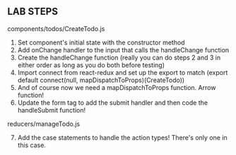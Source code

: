 ## LAB STEPS
components/todos/CreateTodo.js 

1. Set component's initial state with the constructor method
2. Add onChange handler to the input that calls the handleChange function
3. Create the handleChange function (really you can do steps 2 and 3 in either order as long as you do both before testing)
4. Import connect from react-redux and set up the export to match (export default connect(null, mapDispatchToProps)(CreateTodo))
5. And of course now we need a mapDispatchToProps function. Arrow function!
6. Update the form tag to add the submit handler and then code the handleSubmit function!

reducers/manageTodo.js

7. Add the case statements to handle the action types! There's only one in this case.
